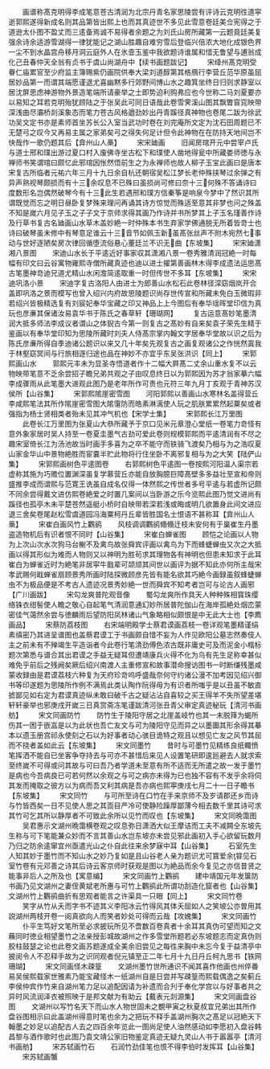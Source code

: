 <!-- { "loadSidebar": true } -->
　　画谱称髙克明得李成笔意苍古清润为北宗丹青名家思陵尝有评诗云克明徃道寜逝郭熙遂得新成名则其品第皆出熙上也而其真迹世不多见此雪意卷廷美佥宪得之于道逊太仆图不盈丈而三逺备焉诚不易得者余题之为刘氏山房所藏第一云题竟廷美复强余诗余适游雪湖得一律犹能记之湖山胜趣自难穷雪后登临兴倍浓大地化成银色界一尘不到水晶宫舟移月洞云庭外人在氷壸玉鉴中我欲题诗谁属和惜无鲁望与逋翁成化己丑春仲天全翁有贞书于虞山尚湖舟中【续书画题跋记】
　　宋绛州髙克明受眷仁庙累官至少府监主簿赐紫仍画院供奉大梁刘道醇第其格鴈行李营丘范华原虽屈居妙品第一而谓其端愿谨退尤喜幽黙多行郊野间博山水之趣箕坐终日归则求静室以居沈屏思虑神游物外景造笔端所请豪举之士即势迫利购弗应也今世称二马刘夏要亦以易知之耳若克明殆犹顾陆之于张吴此可同日语哉此卷雪霁溪山图其飘瞥窅窕映带深浅曲尽灞桥剡溪象态而笔力苍古风格遒劲妙出丹青蹊径真神物也卷尾二跋为徐武功吴文定书亦是素师首坐苏长公入室当武功时卷在刘完庵所文定为沈石田周题已不无楚弓之叹今又再易主属之家弟矣弓之得失何足计但令此神物在在防持天地间岂不快哉作一歌仍题其后【弇州山人槀】
　　宋宋廸画
　　旧闻房琯开元中尝宰卢氏与道士邢和璞出游过夏口村入废佛寺坐古松下和璞使人凿地得瓮中所藏娄师徳与永禅师书笑谓琯曰颇忆此邪琯因怅然悟前生之为永禅师也故人柳子玉宝此画曰是唐本宋复古所临者元祐六年三月十九日余自杭还朝宿吴松江梦长老仲殊挟琴过余弹之有异声熟视琴颇损而有十三余叹息不已殊曰虽损尚可修曰奈十三何殊不答诵诗曰度数形名岂偶然破琴今有十三此生若遇邢和璞方信秦筝是响泉今梦中了然识其所谓既觉而忘之明日昼卧复梦殊来理问再诵其诗方惊觉而殊适至意其非梦也问之殊盖不知是嵗六月见子玉之子子文于京师求得其画乃作诗并书所梦其上子玉名瑾善作诗及行草书复古名廸画山水草木盖妙絶一时仲殊本书生弃家学佛通脱无所着皆竒士也诗曰破琴虽未修中有琴意足谁云十三音节如佩玉新虽髙张丝声不附木宛然七事动与世好逐陋矣房次律回循堕流俗悬心董廷兰不识无曲【东坡集】
　　宋宋廸潇湘八景图
　　宋迪山水长于平逺近好事家収其潇湘八景一卷秀雅清润冠絶一时每幅有印文曰云谷寓物雍熙寺僧所藏真迹也迪以进士擢第善画林木得李成遗法运思髙古笔墨神竒迪兄道尤精山水闲澹简逺取重一时但传世不多耳【东坡集】
　　宋宋迪巩洛小景
　　宋迪字复古洛阳人由进士为郎善山水松石此卷林径深窈烟岚开合盖即巩洛之景而模写也曾入绍兴内府故思陵题识尚存世传宣和所藏未免白玉微瑕非若绍兴皆极精选复有刘宸妃奉华宝藏之印又神品上上今图后有奉华瑶晖堂印信为真玩也彦亷其保诸汝易袁华书于陈氏之春草轩【珊瑚网】
　　复古运意髙妙笔墨清润大抵多师法李成议者谓山之体貎古今第一则复古之髙妙有自来矣袁子荣先生精于鉴画以有奉华堂印知为思陵所藏时刘夫人侍髙宗掌内翰文字居奉华堂故以识之后为陈氏彦亷所得自季迪诸公题识以来又几十年矣先观复古之画复观诸公之作恍然寘我于林壑窈冥间与行旅相逐归途也品在神妙不亦宜乎东吴张洪识【同上】
　　宋郭熙画山水
　　郭熙元丰未为显圣寺悟道者作十二幅大屛髙二丈余山重水复不以云物映带笔意不乏余尝招子瞻兄弟共观之子由叹息终日以为郭熙因为苏才翁家摹六幅李成骤雨从此笔墨大进观此图乃是老年所作可贵也元符三年九月丁亥观于青神苏汉侯所【山谷集】
　　宋郭熙隂崖密雪图
　　河阳郭熙以善画山水寒林名盖得营丘李咸熙笔法其所作隂崖密雪图大隂霮防而皓素淋漓使人玩之肌肤累累然起粟矣或者强指为杨士贤相类者殆未见其冲气机也【宋学士集】
　　宋郭熙长江万里图
　　此卷长江万里图为张夏山大叅所藏予于京口见米元章澄心堂纸一卷笔力竒怪有意外象家居时吴人持至一卷夏圭墨气古劲可爱此卷则规模郭熙而平逺清润有不尽之趣宋室倚长江为汤池故当时画手多喜为之卒不能守而铁骑飞渡矣乃相与为之浩叹夏山家金华山中景物絶胜而宦嚢半贮此物将行住坐卧不离邪复相与为之大笑【陆俨山集】
　　宋郭熙画树色平逺图卷
　　右郭熙树色平逺图一卷按熙河阳温人渠宗若虚称其施为巧赡位置渊深虽复学慕营丘亦能自放胸臆巨障髙壁多多益壮至宣和帝则盛推李成而谓熙与范寛王诜虽自成名仅得一体然熙之传世者多号平逺与若虚所记颇不同余尝得戴文进仿熙卷絶爱之时置几案间以当卧游之乐今览熙此图乃觉文进尚有蹊径也孤亭木未平楚苍然遥艇小桥时自映带若深若浅或晦或明几欲置身此间文进应退三舍矣卷尾赵松雪虞道园冯海粟柯丹丘辈皆胜国名士恨语不甚称耳【弇州山人槀】
　　宋崔白画风竹上鸜鹆
　　风枝调调鸜鹆翛翛迁枝未安何有于巢崔生丹墨盗造物机后有识者恨不同时【山谷集】
　　宋崔白蝉雀图
　　顾恺之论画以人物为上次山次水次狗马台榭不及禽鸟故张舜宾评画以禽鸟为下而蜂蜨蝉虫又次之大抵画以得其形似为难而人物则又以神明为胜茍求其理物各有神明也但患未知求于此耳崔白为蝉雀近时为絶笔非居寜牛戬辈可颉颃其间世以画评为据不知此亦何所主哉宋孝武赐何戢蝉雀扇顾景秀所画时陆探微顾彦先皆有能名欲其巧絶今画録虽叙蜂蜨蝉虫不为极品便是不考古人遗迹况景秀妙絶一世而舜宾不知考者岂可与论古人画邪【广川画跋】
　　宋勾龙爽普陀观音像
　　蜀勾龙爽所作具天人种种殊相寳珠缨络铢衣绀髻使人瞻之敬心自起笔气清润意通幻妙所居普陀伽山在海岸孤絶处烟峦蒙密佳气蔼然余尝与徳麟雨后望防阳凤林诸山气象略相似颇恨是中无此大士也【李廌画品】
　　宋蔡防荔枝图
　　右宋端明殿学士蔡君谟画荔枝一卷详观笔墨精谨绢素缜密乃其进呈谱图也盖蔡君谟工于书画颇自惜不妄为人作见欧阳公墓志然奏伎人主之前未有不殚竭生平造诣者今此卷行笔清劲傅色浓古既非庸史可及而泥金小楷标题次第悉与谱合其出君谟之手益无疑耳但遭靖康兵火得不化为乌有先生足称幸甚似难免乎前后之残阙矣厥后绍兴南渡人主重修宣和故事潜命搜访图书一时断缣残墨咸蒙收録由是君谟荔枝六种复为天府珍竒呜呼盛哉奈何守约诸公漫不加考因见绍兴御书等印遂题为思陵所作例不满焉此类认陶作阮得毋为有识者所嗤乎是以丑虽不敏直摅鄙见如右定为君谟真迹纵未敢曰破千古之疑沾沾自喜较之买王得羊不失所望差堪轩轩豪举也邪庚戌开嵗三日真赏斋冻笔谨跋清河张丑青父审定真迹秘玩【清河书画舫】
　　宋文同画防竹
　　防竹生于陵阳守居之北崖盖岐竹也其一未脱箨为蝎所伤其一困于嵌嵓是以为此状也吾亡友文与可为陵阳守见而异之以墨圗其形余得其摹本以遗玉册宫祁永使刻之石以为好事者动心骇目诡特之观且以想见亡友之风节其屈而不挠者盖如此云【东坡集】
　　宋文同墨竹
　　昔时与可墨竹见精练良纸輙愤笔挥洒不能自已坐客争夺持去与可亦不甚惜后来见人设置笔研即逡廵避去人就求索至终嵗不可得或问其故与可曰吾乃者学道未至意有所不适而无所遣之故一发于墨竹是病也今吾病良已可若何然以余观之与可之病亦未得为已也独不容有不发乎余将伺其发而掩取之彼方以为病而吾又利其病是吾亦病也熙寕庚戌七月二十一日子瞻书【东坡集】
　　宋文同竹
　　与可所至诗在口竹在手来京师不及岁请郡还乡而诗与竹皆西矣一日不见使人思之其靣目严冷可使静险躁厚鄙薄今相去数千里其诗可求其竹可乞其所以静厚者不可致此余所以见竹而叹也【东坡集】
　　宋文同晩霭图
　　吴君惠示文湖州晩霭横卷观之叹息弥日潇洒大似王摩诘而工夫不减闗仝东坡先生称与可下笔能兼众妙而不言其善山水岂东坡亦未尝见邪此画初入手心欲留玩数月乃归之防余逺窜宜州亟遣光山之仆自此往来余梦寐中耳【山谷集】
　　石室先生人知其妙于墨竹而不知山水之妙乃复如是且山谷老人亲为题识尤可寳爱余甞见石室竹卷有元邓善之诗其后诗云客京师时获观是图以为絶品而余今复见之亦信昔贤之能事非后人之所及也【寓意编】
　　宋文同画竹上鸜鹆
　　建中靖国元年发箧防书画乃见文湖州之妻侄黄斌老所惠与可竹上鸜鹆此所谓功刮造化窟者也【山谷集】文湖州竹上鸜鹆曲折有思观者能言之许渠具一只眼【同上】
　　宋文同竹卷
　　笑字从竹从夭而字书不迹其义李阳冰云竹得风其体夭屈如人之笑坡公亦曽用其説湖州两枝开卷一阅真欲向人而笑者妙处可得而云哉【攻媿集】
　　宋文同画竹
　　仆平生笃好文笔所至必求披玩所见不啻数百卷真者十余耳其真伪可望而知之文蘓同时徳业相望墨竹之法亲授彭城故湖州之作多雪堂所题若必东坡题志而定真伪则胶柱鼓瑟之论也此卷文画苏题遂成全美余旧尝见之每徃来胸中未忘今复于益清亭中披阅令人不忍释手故为之识同观者倪元镇至正二年七月十九日丹丘柯九思书【铁网珊瑚】
　　宋文同画怪木疎篁
　　文湖州墨竹世所通识不闻其喜作他画也州倅番易吴侯熙载家世雅素乃能宝藏怪木一纸湖州自是日尝并写疎篁而熙载偶逸之矣蓟丘李侯仲宾作竹来自湖州笔力足以追配因请为补遗而合刋于奉化学宫以与好事者共之异时风流润泽衣被照映于是邦文献为有助云【戴表元剡源集】
　　宋文同画盘谷图
　　文湖州以写竹名天下而山水人物世固未之覩甲寅之秋夏叔宜兄弟出其所作盘谷图相示曰此盖湖州得意时笔也余为之把玩不释手盖湖州胸次之髙足以冠絶天下翰墨之妙足以追配古人去之四百余年览此一图尚足使人油然感动如李愿初入盘谷韩昌黎与酒作歌时也此图乃袁文靖公家旧物鉴定真迹无疑九灵山人书于嚣嚣亭【清河书画舫】
　　宋苏轼画竹石
　　石润竹劲佳笔也恨不得李伯时发挥耳【山谷集】
　　宋苏轼画蟹
